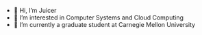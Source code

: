 - 👋 Hi, I’m Juicer
- 👀 I’m interested in Computer Systems and Cloud Computing
- 🌱 I’m currently a graduate student at Carnegie Mellon University
<!-- - 💞️ I’m looking to collaborate on ...
- 📫 How to reach me  -->

<!---
cw-Guo/cw-Guo is a ✨ special ✨ repository because its `README.md` (this file) appears on your GitHub profile.
You can click the Preview link to take a look at your changes.
--->
